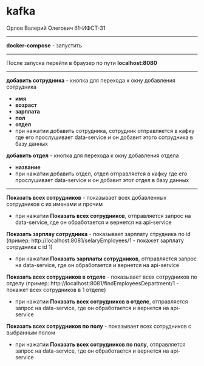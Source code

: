 # kafka

Орлов Валерий Олегович б1-ИФСТ-31

____
**docker-compose** - запустить
____
После запуска перейти в браузер по пути **localhost:8080**
____
**добавить сотрудника** - кнопка для перехода к окну добавления сотрудника
+ **имя**
+ **возраст**
+ **зарплата**
+ **пол**
+ **отдел**
+ при нажатии добавить сотрудника, сотрудник отправляется в кафку где его прослушивает data-service и он добавит этого сотрудника в базу данных

**добавить отдел** - кнопка для перехода к окну добавления отдела
+ **название**
+ при нажатии добавить отдел, отдел отправляется в кафку где его прослушивает data-service и он добавит этот отдел в базу данных
____
**Показать всех сотрудников** - показывает всех добавленных сотрудников с их именами и прочим
+ при нажатии **Показать всех сотрудников**, отправляется запрос на data-service, где он обработается и вернется на api-service

**Показать зарплау сотрудника** - показывает зарплату струдника по id (пример: http://localhost:8081/selaryEmployees/1 - покажет зарплату сотрудника с id 1)
+ при нажатии **Показать зарплаты сотрудников**, отправляется запрос на data-service, где он обработается и вернется на api-service

**Показать всех сотрудников в отделе** - показывает всех сотрудников по отделу (пример: http://localhost:8081/findEmployeesDepartment/1 - покажет всех сотрудников в 1 отделе)
+ при нажатии **Показать всех сотрудников в отделе**, отправляется запрос на data-service, где он обработается и вернется на api-service

**Показать всех сотрудников по полу** - показывает всех сотрудников с выбранным полом
+ при нажатии **Показать всех сотрудников по полу**, отправляется запрос на data-service, где он обработается и вернется на api-service
